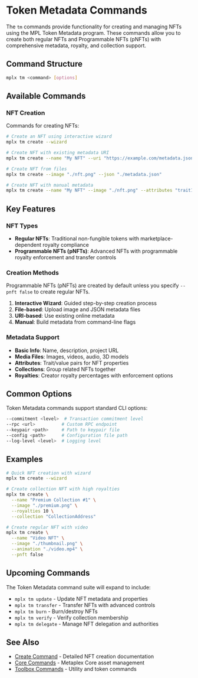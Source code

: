# Token Metadata Commands

The `tm` commands provide functionality for creating and managing NFTs using the MPL Token Metadata program. These commands allow you to create both regular NFTs and Programmable NFTs (pNFTs) with comprehensive metadata, royalty, and collection support.

## Command Structure

```bash
mplx tm <command> [options]
```

## Available Commands

### NFT Creation

Commands for creating NFTs:

```bash
# Create an NFT using interactive wizard
mplx tm create --wizard

# Create NFT with existing metadata URI
mplx tm create --name "My NFT" --uri "https://example.com/metadata.json"

# Create NFT from files
mplx tm create --image "./nft.png" --json "./metadata.json"

# Create NFT with manual metadata
mplx tm create --name "My NFT" --image "./nft.png" --attributes "trait1:value1,trait2:value2"
```

## Key Features

### NFT Types

- **Regular NFTs**: Traditional non-fungible tokens with marketplace-dependent royalty compliance
- **Programmable NFTs (pNFTs)**: Advanced NFTs with programmable royalty enforcement and transfer controls

### Creation Methods

Programmable NFTs (pNFTs) are created by default unless you specify `--pnft false` to create regular NFTs.

1. **Interactive Wizard**: Guided step-by-step creation process
2. **File-based**: Upload image and JSON metadata files
3. **URI-based**: Use existing online metadata
4. **Manual**: Build metadata from command-line flags

### Metadata Support

- **Basic Info**: Name, description, project URL
- **Media Files**: Images, videos, audio, 3D models
- **Attributes**: Trait/value pairs for NFT properties
- **Collections**: Group related NFTs together
- **Royalties**: Creator royalty percentages with enforcement options

## Common Options

Token Metadata commands support standard CLI options:

```bash
--commitment <level>  # Transaction commitment level
--rpc <url>          # Custom RPC endpoint
--keypair <path>     # Path to keypair file
--config <path>      # Configuration file path
--log-level <level>  # Logging level
```

## Examples

```bash
# Quick NFT creation with wizard
mplx tm create --wizard

# Create collection NFT with high royalties
mplx tm create \
  --name "Premium Collection #1" \
  --image "./premium.png" \
  --royalties 10 \
  --collection "CollectionAddress"

# Create regular NFT with video
mplx tm create \
  --name "Video NFT" \
  --image "./thumbnail.png" \
  --animation "./video.mp4" \
  --pnft false
```

## Upcoming Commands

The Token Metadata command suite will expand to include:

- `mplx tm update` - Update NFT metadata and properties
- `mplx tm transfer` - Transfer NFTs with advanced controls
- `mplx tm burn` - Burn/destroy NFTs
- `mplx tm verify` - Verify collection membership
- `mplx tm delegate` - Manage NFT delegation and authorities

## See Also

- [Create Command](./create.md) - Detailed NFT creation documentation
- [Core Commands](../core.md) - Metaplex Core asset management
- [Toolbox Commands](../toolbox.md) - Utility and token commands
